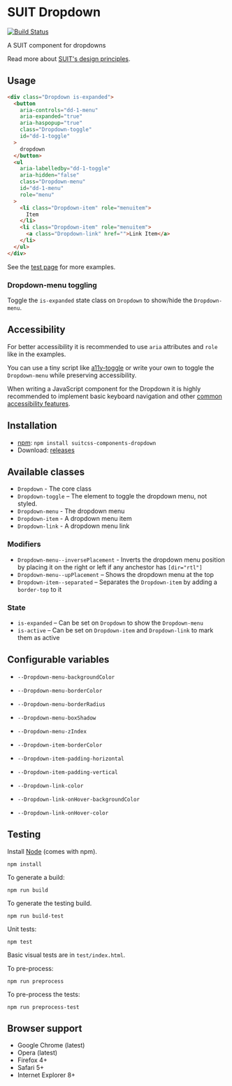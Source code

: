 # SUIT Dropdown

[![Build Status](https://secure.travis-ci.org/giuseppeg/suitcss-components-dropdown.svg?branch=master)](http://travis-ci.org/giuseppeg/suitcss-components-dropdown)

A SUIT component for dropdowns

Read more about [SUIT's design principles](https://github.com/suitcss/suit/).

## Usage

```html
<div class="Dropdown is-expanded">
  <button
    aria-controls="dd-1-menu"
    aria-expanded="true"
    aria-haspopup="true"
    class="Dropdown-toggle"
    id="dd-1-toggle"
  >
    dropdown
  </button>
  <ul
    aria-labelledby="dd-1-toggle"
    aria-hidden="false"
    class="Dropdown-menu"
    id="dd-1-menu"
    role="menu"
  >
    <li class="Dropdown-item" role="menuitem">
      Item
    </li>
    <li class="Dropdown-item" role="menuitem">
      <a class="Dropdown-link" href="">Link Item</a>
    </li>
  </ul>
</div>
```

See the [test page](http://giuseppeg.github.io/suitcss-components-dropdown/test) for more examples.

### Dropdown-menu toggling

Toggle the `is-expanded` state class on `Dropdown` to show/hide the `Dropdown-menu`.

## Accessibility

For better accessibility it is recommended to use `aria` attributes and `role` like in the examples.

You can use a tiny script like [a11y-toggle](http://edenspiekermann.github.io/a11y-toggle/) or write your own to toggle the `Dropdown-menu` while preserving accessibility.

When writing a JavaScript component for the Dropdown it is highly recommended to implement basic keyboard navigation and other [common accessibility features](https://github.com/paypal/bootstrap-accessibility-plugin/#dropdown).

## Installation

* [npm](https://npmjs.org/): `npm install suitcss-components-dropdown`
* Download: [releases](https://github.com/giuseppeg/suitcss-components-dropdown/releases/latest)

## Available classes

* `Dropdown` - The core class
* `Dropdown-toggle` – The element to toggle the dropdown menu, not styled.
* `Dropdown-menu` - The dropdown menu
* `Dropdown-item` - A dropdown menu item
* `Dropdown-link` - A dropdown menu link

### Modifiers

* `Dropdown-menu--inversePlacement` - Inverts the dropdown menu position by placing it on the right or left if any anchestor has `[dir="rtl"]`
* `Dropdown-menu--upPlacement` – Shows the dropdown menu at the top
* `Dropdown-item--separated` – Separates the `Dropdown-item` by adding a `border-top` to it

### State

* `is-expanded` – Can be set on `Dropdown` to show the `Dropdown-menu`
* `is-active` – Can be set on `Dropdown-item` and `Dropdown-link` to mark them as active

## Configurable variables

* `--Dropdown-menu-backgroundColor`
* `--Dropdown-menu-borderColor`
* `--Dropdown-menu-borderRadius`
* `--Dropdown-menu-boxShadow`
* `--Dropdown-menu-zIndex`

* `--Dropdown-item-borderColor`
* `--Dropdown-item-padding-horizontal`
* `--Dropdown-item-padding-vertical`

* `--Dropdown-link-color`
* `--Dropdown-link-onHover-backgroundColor`
* `--Dropdown-link-onHover-color`

## Testing

Install [Node](http://nodejs.org) (comes with npm).

```
npm install
```

To generate a build:

```
npm run build
```

To generate the testing build.

```
npm run build-test
```

Unit tests:

```
npm test
```

Basic visual tests are in `test/index.html`.

To pre-process:

```
npm run preprocess
```

To pre-process the tests:

```
npm run preprocess-test
```

## Browser support

* Google Chrome (latest)
* Opera (latest)
* Firefox 4+
* Safari 5+
* Internet Explorer 8+
